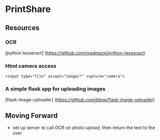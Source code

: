 PrintShare
==========

Resources
---------

### OCR
[python tesseract] (https://github.com/madmaze/python-tesseract)

### Html camera access
`<input type="file" accept="image/*" capture="camera">`

### A simple flask app for uploading images
[flask-image-uploader] (https://github.com/bboe/flask-image-uploader)


Moving Forward
--------------

* set up server to call OCR on photo upload, then return the text to the user
